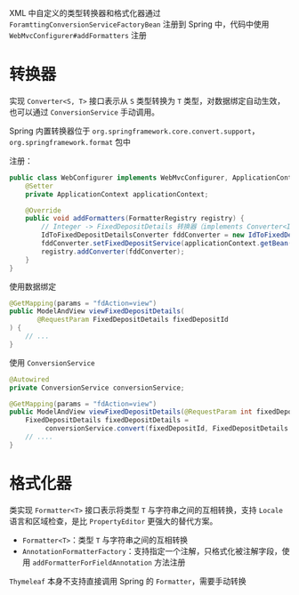 XML 中自定义的类型转换器和格式化器通过 `ForamttingConversionServiceFactoryBean` 注册到 Spring 中，代码中使用 `WebMvcConfigurer#addFormatters` 注册

# 转换器

实现  `Converter<S, T>` 接口表示从 `S` 类型转换为 `T` 类型，对数据绑定自动生效，也可以通过 `ConversionService` 手动调用。

Spring 内置转换器位于 `org.springframework.core.convert.support`，`org.springframework.format` 包中

注册：

```java
public class WebConfigurer implements WebMvcConfigurer, ApplicationContextAware {
    @Setter
    private ApplicationContext applicationContext;

    @Override
    public void addFormatters(FormatterRegistry registry) {
        // Integer -> FixedDepositDetails 转换器（implements Converter<Integer, FDD>）
        IdToFixedDepositDetailsConverter fddConverter = new IdToFixedDepositDetailsConverter();
        fddConverter.setFixedDepositService(applicationContext.getBean(FixedDepositService.class));
        registry.addConverter(fddConverter);
    }
}
```

使用数据绑定

```java
@GetMapping(params = "fdAction=view")
public ModelAndView viewFixedDepositDetails(
       @RequestParam FixedDepositDetails fixedDepositId
) {
    // ...
}
```

使用 `ConversionService`

```java
@Autowired
private ConversionService conversionService;

@GetMapping(params = "fdAction=view")
public ModelAndView viewFixedDepositDetails(@RequestParam int fixedDepositId) {
    FixedDepositDetails fixedDepositDetails = 
         conversionService.convert(fixedDepositId, FixedDepositDetails.class);
    // ....
}
```

# 格式化器

类实现 `Formatter<T>` 接口表示将类型 `T` 与字符串之间的互相转换，支持 `Locale` 语言和区域检查，是比 `PropertyEditor` 更强大的替代方案。
* `Formatter<T>`：类型 `T` 与字符串之间的互相转换
* `AnnotationFormatterFactory`：支持指定一个注解，只格式化被注解字段，使用 `addFormatterForFieldAnnotation` 方法注册

`Thymeleaf` 本身不支持直接调用 Spring 的 `Formatter`，需要手动转换
